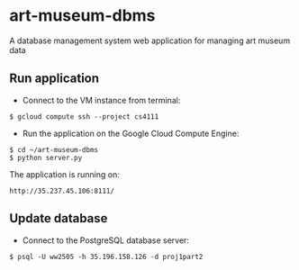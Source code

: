 # art-museum-dbms
A database management system web application for managing art museum data

## Run application
* Connect to the VM instance from terminal:
```
$ gcloud compute ssh --project cs4111
```

* Run the application on the Google Cloud Compute Engine:
```
$ cd ~/art-museum-dbms
$ python server.py
```
The application is running on:
```
http://35.237.45.106:8111/
```

## Update database
* Connect to the PostgreSQL database server:
```
$ psql -U ww2505 -h 35.196.158.126 -d proj1part2
```
